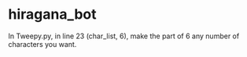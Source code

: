 # hiragana_bot
In Tweepy.py, in line 23 (char_list, 6), make the part of 6 any number of characters you want.
